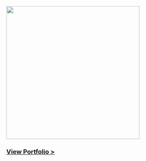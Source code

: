 <!--### Hi there👋! I'm Daniel 🙋‍♂️ #

### A Passionate Android Developer

- 🌱 I’m currently learning **Jetpack Compose**
- 👨‍💻 #SelfTaught Developer.
- 💬 Ask me about **Kotlin**
- Loves 🎵 .


### Know more about me

<a href="https://twitter.com/@DanielKago5" target="blank"><img align="center" src="https://raw.githubusercontent.com/rahuldkjain/github-profile-readme-generator/master/src/images/icons/Social/twitter.svg" alt="@DanielKago5" height="30" width="40" /></a>
<a href="https://linkedin.com/in/linkedin.com/in/daniel-kago-16a57018a" target="blank"><img align="center" src="https://raw.githubusercontent.com/rahuldkjain/github-profile-readme-generator/master/src/images/icons/Social/linked-in-alt.svg" alt="arvind meshram" height="30" width="40" /></a>
</p>



![Anurag's GitHub stats](https://github-readme-stats.vercel.app/api?username=Dannyk-kago&show_icons=true&theme=radical)

### Tools & Technology 🛠

<p align="left"> <a href="https://developer.android.com" target="_blank"> <img src="https://raw.githubusercontent.com/devicons/devicon/master/icons/android/android-original-wordmark.svg" alt="android" width="40" height="40"/> </a>  <a href="https://firebase.google.com/" target="_blank"> <img src="https://www.vectorlogo.zone/logos/firebase/firebase-icon.svg" alt="firebase" width="40" height="40"/> </a> <a href="https://www.java.com" target="_blank"> <img src="https://raw.githubusercontent.com/devicons/devicon/master/icons/java/java-original.svg" alt="java" width="40" height="40"/> </a> <a href="https://kotlinlang.org" target="_blank"> <img src="https://www.vectorlogo.zone/logos/kotlinlang/kotlinlang-icon.svg" alt="kotlin" width="40" height="40"/> </p>

[![Top Langs"](https://github-readme-stats.vercel.app/api/top-langs/?username=Dannyk-kago&layout=compact)](https://github.com/anuraghazra/github-readme-stats)
  
 ![github](https://img.shields.io/github/followers/Dannyk-kago?style=plastic) --->
               
               
<!-----contribution graph---------->
<!--<img width="90%" src="https://activity-graph.herokuapp.com/graph?username=Dannyk-kago&theme=xcode" />--->


<img height="350" src="https://user-images.githubusercontent.com/101717447/161377909-e2f086a3-7c35-49de-a7f3-a39c0008aa6b.jpg"/>
<h3><a href= "https://kimaridaniel.netlify.app"> View Portfolio >  <a/></h3>





<!----### Hi there👋! I'm Daniel 🙋‍♂️ 
### A Passionate Android Developer

<p align="left"> <img src="https://komarev.com/ghpvc/?username=meshramaravind&label=Profile%20views&color=0e75b6&style=flat" alt="meshramaravind" /> </p>

- 🌱 I’m currently learning **Jetpack Compose**
- 👨‍💻 #SelfTaught Developer.
- 💬 Ask me about **Kotlin**
- Loves 🎵 and 🎞 .

### Know more about me
<a href="https://twitter.com/@DanielKago5" target="blank"><img align="center" src="https://raw.githubusercontent.com/rahuldkjain/github-profile-readme-generator/master/src/images/icons/Social/twitter.svg" alt="@DanielKago5" height="30" width="40" /></a>
<a href="https://linkedin.com/in/linkedin.com/in/daniel-kago-16a57018a" target="blank"><img align="center" src="https://raw.githubusercontent.com/rahuldkjain/github-profile-readme-generator/master/src/images/icons/Social/linked-in-alt.svg" alt="arvind meshram" height="30" width="40" /></a>
</p>

### Tools & Technology 🛠

<p align="left"> <a href="https://developer.android.com" target="_blank"> <img src="https://raw.githubusercontent.com/devicons/devicon/master/icons/android/android-original-wordmark.svg" alt="android" width="40" height="40"/> </a> <a href="https://dart.dev" target="_blank"> <img src="https://www.vectorlogo.zone/logos/dartlang/dartlang-icon.svg" alt="dart" width="40" height="40"/> </a> <a href="https://firebase.google.com/" target="_blank"> <img src="https://www.vectorlogo.zone/logos/firebase/firebase-icon.svg" alt="firebase" width="40" height="40"/> </a> <a href="https://flutter.dev" target="_blank"> <img src="https://www.vectorlogo.zone/logos/flutterio/flutterio-icon.svg" alt="flutter" width="40" height="40"/> </a> <a href="https://www.java.com" target="_blank"> <img src="https://raw.githubusercontent.com/devicons/devicon/master/icons/java/java-original.svg" alt="java" width="40" height="40"/> </a> <a href="https://kotlinlang.org" target="_blank"> <img src="https://www.vectorlogo.zone/logos/kotlinlang/kotlinlang-icon.svg" alt="kotlin" width="40" height="40"/> </p>

<p><img align="bottom" src="https://github-readme-stats.vercel.app/api/top-langs?username=meshramaravind&show_icons=true&locale=en&layout=compact" alt="meshramaravind" /></p>

### 📊 My Github Stats
<p>&nbsp;<img align="left" src="https://github-readme-stats.vercel.app/api?username=meshramaravind&show_icons=true&locale=en" alt="meshramaravind"/> </p>--->

